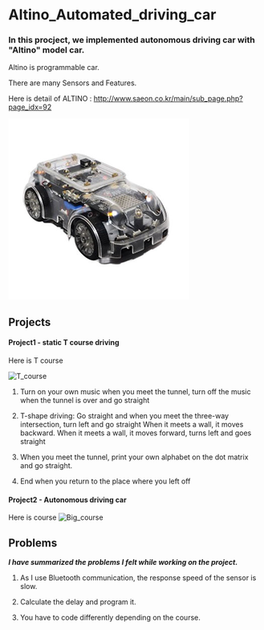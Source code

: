 # Altino_Automated_driving_car

### In this procject, we implemented autonomous driving car with "Altino" model car.

Altino is programmable car.

There are many Sensors and Features.

Here is detail of ALTINO : <http://www.saeon.co.kr/main/sub_page.php?page_idx=92>

![altino](./img/altino.jpg ) 


## Projects

#### Project1   - static T course driving

Here is T course

![T_course](./img/T_course.jpg ) 

1. Turn on your own music when you meet the tunnel, turn off the music when the tunnel is over and go straight

2. T-shape driving: Go straight and when you meet the three-way intersection, turn left and go straight When it meets a wall, it moves backward. When it meets a wall, it moves forward, turns left and goes straight

3. When you meet the tunnel, print your own alphabet on the dot matrix and go straight.

4. End when you return to the place where you left off

#### Project2 - Autonomous driving car

Here is course
![Big_course](./img/Big_course.jpg ) 


## Problems

***I have summarized the problems I felt while working on the project.***

1. As I use Bluetooth communication, the response speed of the sensor is slow.

2. Calculate the delay and program it.

3. You have to code differently depending on the course.
